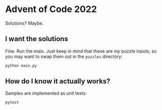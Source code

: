 # Advent of Code 2022

Solutions? Maybe.

## I want the solutions
Fine. Run the main. Just keep in mind that these are _my_ puzzle inputs, so you may want to swap them out in the `puzzles` directory:

```bash
python main.py 
```

## How do I know it actually works?

Samples are implemented as unit tests:
```bash
pytest
```
